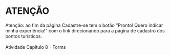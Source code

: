 # ATENÇÃO
Atenção: ao fim da página Cadastre-se tem o botão "Pronto! Quero indicar minha experiência!" com o link direcionando para a página de cadastro dos pontos turísticos.<br>
<br>Atividade Capítulo 8 - Forms
